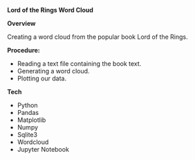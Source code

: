 <p><strong>Lord of the Rings Word Cloud</strong></p>
<p><strong>Overview</strong></p>
<p>Creating a word cloud from the popular book Lord of the Rings.</p>
<p><strong>Procedure:</strong></p>
<ul>
<li>Reading a text file containing the book text.</li>
<li>Generating a word cloud.</li>
<li>Plotting our data.</li>
</ul>
<p><strong>Tech</strong></p>
<ul>
<li>Python</li>
<li>Pandas</li>
<li>Matplotlib</li>
<li>Numpy</li>
<li>Sqlite3</li>
<li>Wordcloud</li>
<li>Jupyter Notebook</li>
</ul>
